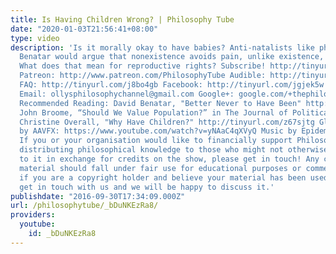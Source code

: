 ```yaml
---
title: Is Having Children Wrong? | Philosophy Tube
date: "2020-01-03T21:56:41+08:00"
type: video
description: 'Is it morally okay to have babies? Anti-natalists like philosopher David
  Benatar would argue that nonexistence avoids pain, unlike existence, but is he correct?
  What does that mean for reproductive rights? Subscribe! http://tinyurl.com/pr99a46
  Patreon: http://www.patreon.com/PhilosophyTube Audible: http://tinyurl.com/jn6tpup
  FAQ: http://tinyurl.com/j8bo4gb Facebook: http://tinyurl.com/jgjek5w Twitter: @PhilosophyTube
  Email: ollysphilosophychannel@gmail.com Google+: google.com/+thephilosophytube realphilosophytube.tumblr.com
  Recommended Reading: David Benatar, "Better Never to Have Been" http://tinyurl.com/z9e2qj3
  John Broome, “Should We Value Population?” in The Journal of Political Philosophy
  Christine Overall, "Why Have Children?" http://tinyurl.com/z67sjtg Glow shine animation
  by AAVFX: https://www.youtube.com/watch?v=yNAaC4qXVyQ Music by Epidemic Sound (Epidemicsound.com)
  If you or your organisation would like to financially support Philosophy Tube in
  distributing philosophical knowledge to those who might not otherwise have access
  to it in exchange for credits on the show, please get in touch! Any copyrighted
  material should fall under fair use for educational purposes or commentary, but
  if you are a copyright holder and believe your material has been used unfairly please
  get in touch with us and we will be happy to discuss it.'
publishdate: "2016-09-30T17:34:09.000Z"
url: /philosophytube/_bDuNKEzRa8/
providers:
  youtube:
    id: _bDuNKEzRa8
---
```

